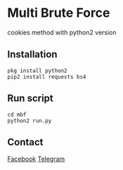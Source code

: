 # Multi Brute Force

cookies method with python2 version

## Installation
```
pkg install python2
pip2 install requests bs4
```

## Run script
```
cd mbf
python2 run.py
```

## Contact
[Facebook](https://www.facebook.com/dulahz)
[Telegram](https://t.me/unikers)
